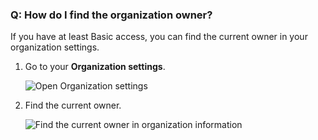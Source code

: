 ### Q: How do I find the organization owner?

If you have at least Basic access, you can find the current owner in your organization settings.

1.	Go to your **Organization settings**.

    ![Open Organization settings](/azure/devops/media/settings/open-admin-settings-vert.png)	

2.	Find the current owner.

    ![Find the current owner in organization information](/azure/devops/media/find-organization-owner.png)


